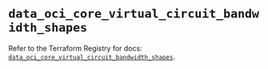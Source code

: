 # `data_oci_core_virtual_circuit_bandwidth_shapes`

Refer to the Terraform Registry for docs: [`data_oci_core_virtual_circuit_bandwidth_shapes`](https://registry.terraform.io/providers/hashicorp/oci/7.19.0/docs/data-sources/core_virtual_circuit_bandwidth_shapes).
